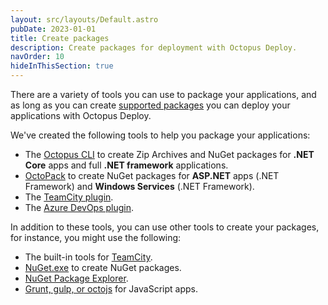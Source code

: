 ```yaml
---
layout: src/layouts/Default.astro
pubDate: 2023-01-01
title: Create packages
description: Create packages for deployment with Octopus Deploy.
navOrder: 10
hideInThisSection: true
---
```


There are a variety of tools you can use to package your applications, and as long as you can create [supported packages](/docs/packaging-applications/index.md#supported-formats) you can deploy your applications with Octopus Deploy.

We've created the following tools to help you package your applications:

 - The [Octopus CLI](/docs/packaging-applications/create-packages/octopus-cli.md) to create Zip Archives and NuGet packages for **.NET Core** apps and full **.NET framework** applications.
 - [OctoPack](/docs/packaging-applications/create-packages/octopack/) to create NuGet packages for **ASP.NET** apps (.NET Framework) and **Windows Services** (.NET Framework).
 - The [TeamCity plugin](/docs/packaging-applications/build-servers/teamcity.md).
 - The [Azure DevOps plugin](/docs/packaging-applications/build-servers/tfs-azure-devops/using-octopus-extension/).

In addition to these tools, you can use other tools to create your packages, for instance, you might use the following:

 - The built-in tools for [TeamCity](https://blog.jetbrains.com/teamcity/2010/02/artifact-packaging-with-teamcity/).
 - [NuGet.exe](https://docs.microsoft.com/en-us/nuget/tools/nuget-exe-cli-reference) to create NuGet packages.
 - [NuGet Package Explorer](https://github.com/NuGetPackageExplorer/NuGetPackageExplorer).
 - [Grunt, gulp, or octojs](/docs/deployments/node-js/node-on-linux.md#create-and-push-node.js-project) for JavaScript apps.
